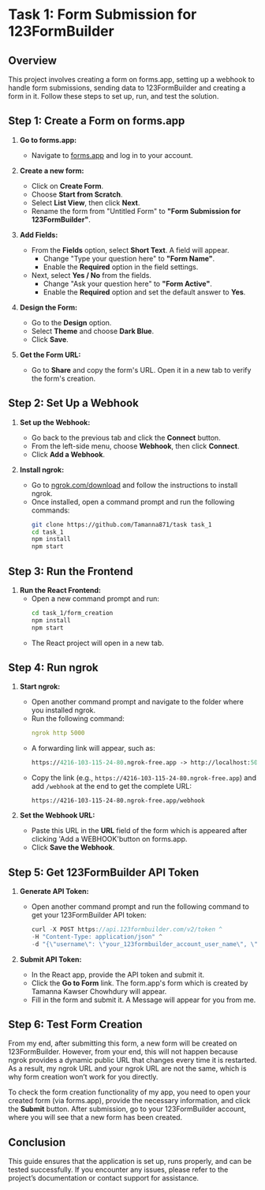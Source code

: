 # Task 1: Form Submission for 123FormBuilder

## Overview
This project involves creating a form on forms.app, setting up a webhook to handle form submissions, sending data to 123FormBuilder and creating a form in it. Follow these steps to set up, run, and test the solution.

## Step 1: Create a Form on forms.app

1. **Go to forms.app:**
   - Navigate to [forms.app](https://forms.app) and log in to your account.

2. **Create a new form:**
   - Click on **Create Form**.
   - Choose **Start from Scratch**.
   - Select **List View**, then click **Next**.
   - Rename the form from "Untitled Form" to **"Form Submission for 123FormBuilder"**.

3. **Add Fields:**
   - From the **Fields** option, select **Short Text**. A field will appear.
     - Change "Type your question here" to **"Form Name"**.
     - Enable the **Required** option in the field settings.
   - Next, select **Yes / No** from the fields.
     - Change "Ask your question here" to **"Form Active"**.
     - Enable the **Required** option and set the default answer to **Yes**.

4. **Design the Form:**
   - Go to the **Design** option.
   - Select **Theme** and choose **Dark Blue**.
   - Click **Save**.

5. **Get the Form URL:**
   - Go to **Share** and copy the form's URL. Open it in a new tab to verify the form's creation.

## Step 2: Set Up a Webhook

1. **Set up the Webhook:**
   - Go back to the previous tab and click the **Connect** button.
   - From the left-side menu, choose **Webhook**, then click **Connect**.
   - Click **Add a Webhook**.

2. **Install ngrok:**
   - Go to [ngrok.com/download](https://ngrok.com/download) and follow the instructions to install ngrok.
   - Once installed, open a command prompt and run the following commands:
     ```bash
     git clone https://github.com/Tamanna871/task task_1
     cd task_1
     npm install
     npm start
     ```

## Step 3: Run the Frontend

1. **Run the React Frontend:**
   - Open a new command prompt and run:
     ```bash
     cd task_1/form_creation
     npm install
     npm start
     ```
   - The React project will open in a new tab.

## Step 4: Run ngrok

1. **Start ngrok:**
   - Open another command prompt and navigate to the folder where you installed ngrok.
   - Run the following command:
     ```yaml
     ngrok http 5000
     ```
   - A forwarding link will appear, such as:
     ```perl
     https://4216-103-115-24-80.ngrok-free.app -> http://localhost:5000
     ```
   - Copy the link (e.g., `https://4216-103-115-24-80.ngrok-free.app`) and add `/webhook` at the end to get the complete URL:
     ```arduino
     https://4216-103-115-24-80.ngrok-free.app/webhook
     ```

2. **Set the Webhook URL:**
   - Paste this URL in the **URL** field of the form which is appeared after clicking 'Add a WEBHOOK'button on forms.app.
   - Click **Save the Webhook**.

## Step 5: Get 123FormBuilder API Token

1. **Generate API Token:**
   - Open another command prompt and run the following command to get your 123FormBuilder API token:
     ```swift
     curl -X POST https://api.123formbuilder.com/v2/token ^
     -H "Content-Type: application/json" ^
     -d "{\"username\": \"your_123formbuilder_account_user_name\", \"password\": \"your_123formbuilder_account_password\"}"
     ```

2. **Submit API Token:**
   - In the React app, provide the API token and submit it.
   - Click the **Go to Form** link. The form.app's form which is created by Tamanna Kawser Chowhdury will appear.
   - Fill in the form and submit it. A Message will appear for you from me.

## Step 6: Test Form Creation

From my end, after submitting this form, a new form will be created on 123FormBuilder. However, from your end, this will not happen because ngrok provides a dynamic public URL that changes every time it is restarted. As a result, my ngrok URL and your ngrok URL are not the same, which is why form creation won’t work for you directly.

To check the form creation functionality of my app, you need to open your created form (via forms.app), provide the necessary information, and click the **Submit** button. After submission, go to your 123FormBuilder account, where you will see that a new form has been created.

## Conclusion
This guide ensures that the application is set up, runs properly, and can be tested successfully. If you encounter any issues, please refer to the project’s documentation or contact support for assistance.

